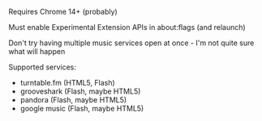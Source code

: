 Requires Chrome 14+ (probably)

Must enable Experimental Extension APIs in about:flags (and relaunch)

Don't try having multiple music services open at once - I'm not quite sure what will happen

Supported services:
- turntable.fm (HTML5, Flash)
- grooveshark (Flash, maybe HTML5)
- pandora (Flash, maybe HTML5)
- google music (Flash, maybe HTML5)
